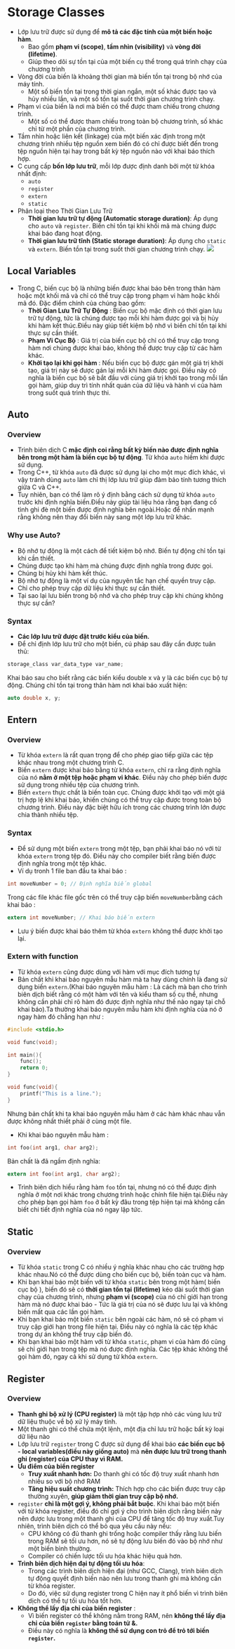# Storage Classes
- Lớp lưu trữ được sử dụng để **mô tả các đặc tính của một biến hoặc hàm**.
    - Bao gồm **phạm vi (scope)**, **tầm nhìn (visibility)** và **vòng đời (lifetime)**.
    - Giúp theo dõi sự tồn tại của một biến cụ thể trong quá trình chạy của chương trình 
- Vòng đời của biến là khoảng thời gian mà biến tồn tại trong bộ nhớ của máy tính.
    - Một số biến tồn tại trong thời gian ngắn, một số khác được tạo và hủy nhiều lần, và một số tồn tại suốt thời gian chương trình chạy.
- Phạm vi của biến là nơi mà biến có thể được tham chiếu trong chương trình.
    - Một số có thể được tham chiếu trong toàn bộ chương trình, số khác chỉ từ một phần của chương trình.
- Tầm nhìn hoặc liên kết (linkage) của một biến xác định trong một chương trình nhiều tệp nguồn xem biến đó có chỉ được biết đến trong tệp nguồn hiện tại hay trong bất kỳ tệp nguồn nào với khai báo thích hợp.
- C cung cấp **bốn lớp lưu trữ**, mỗi lớp được định danh bởi một từ khóa nhất định:
    - `auto`
    - `register`
    - `extern`
    - `static`
- Phân loại theo Thời Gian Lưu Trữ
    - **Thời gian lưu trữ tự động (Automatic storage duration)**: Áp dụng cho `auto` và `register`. Biến chỉ tồn tại khi khối mã mà chúng được khai báo đang hoạt động.
    - **Thời gian lưu trữ tĩnh (Static storage duration)**: Áp dụng cho `static` và `extern`. Biến tồn tại trong suốt thời gian chương trình chạy.
    ![](./storage_classes.jpg)

## Local Variables
- Trong C, biến cục bộ là những biến được khai báo bên trong thân hàm hoặc một khối mã và chỉ có thể truy cập trong phạm vi hàm hoặc khối mã đó. Đặc điểm chính của chúng bao gồm:
    - **Thời Gian Lưu Trữ Tự Động** : Biến cục bộ mặc định có thời gian lưu trữ tự động, tức là chúng được tạo mỗi khi hàm được gọi và bị hủy khi hàm kết thúc.Điều này giúp tiết kiệm bộ nhớ vì biến chỉ tồn tại khi thực sự cần thiết.
    - **Phạm Vi Cục Bộ** : Giá trị của biến cục bộ chỉ có thể truy cập trong hàm nơi chúng được khai báo, không thể được truy cập từ các hàm khác.
    - **Khởi tạo lại khi gọi hàm** : Nếu biến cục bộ được gán một giá trị khởi tạo, giá trị này sẽ được gán lại mỗi khi hàm được gọi. Điều này có nghĩa là biến cục bộ sẽ bắt đầu với cùng giá trị khởi tạo trong mỗi lần gọi hàm, giúp duy trì tính nhất quán của dữ liệu và hành vi của hàm trong suốt quá trình thực thi.

## Auto
### Overview
- Trình biên dịch C **mặc định coi rằng bất kỳ biến nào được định nghĩa bên trong một hàm là biến cục bộ tự động**.
Từ khóa `auto` hiếm khi được sử dụng.
- Trong C++, từ khóa `auto` đã được sử dụng lại cho một mục đích khác, vì vậy tránh dùng `auto` làm chỉ thị lớp lưu trữ giúp đảm bảo tính tương thích giữa C và C++.
- Tuy nhiên, bạn có thể làm rõ ý định bằng cách sử dụng từ khóa `auto` trước khi định nghĩa biến.Điều này giúp tài liệu hóa rằng bạn đang cố tình ghi đè một biến được định nghĩa bên ngoài.Hoặc để nhấn mạnh rằng không nên thay đổi biến này sang một lớp lưu trữ khác.
### Why use Auto?
- Bộ nhớ tự động là một cách để tiết kiệm bộ nhớ.
Biến tự động chỉ tồn tại khi cần thiết.
- Chúng được tạo khi hàm mà chúng được định nghĩa trong được gọi.
- Chúng bị hủy khi hàm kết thúc.
- Bộ nhớ tự động là một ví dụ của nguyên tắc hạn chế quyền truy cập.
- Chỉ cho phép truy cập dữ liệu khi thực sự cần thiết.
- Tại sao lại lưu biến trong bộ nhớ và cho phép truy cập khi chúng không thực sự cần?
### Syntax
- **Các lớp lưu trữ được đặt trước kiểu của biến.**
- Để chỉ định lớp lưu trữ cho một biến, cú pháp sau đây cần được tuân thủ:
```C
storage_class var_data_type var_name;
```
Khai báo sau cho biết rằng các biến kiểu double x và y là các biến cục bộ tự động.
Chúng chỉ tồn tại trong thân hàm nơi khai báo xuất hiện:
```C
auto double x, y;
```
## Entern
### Overview
- Từ khóa `extern` là rất quan trọng để cho phép giao tiếp giữa các tệp khác nhau trong một chương trình C.
- Biến `extern` được khai báo bằng từ khóa `extern`, chỉ ra rằng định nghĩa của nó **nằm ở một tệp hoặc phạm vi khác**. Điều này cho phép biến được sử dụng trong nhiều tệp của chương trình.
- Biến `extern` thực chất là biến toàn cục. Chúng được khởi tạo với một giá trị hợp lệ khi khai báo, khiến chúng có thể truy cập được trong toàn bộ chương trình. Điều này đặc biệt hữu ích trong các chương trình lớn được chia thành nhiều tệp.
### Syntax
- Để sử dụng một biến `extern` trong một tệp, bạn phải khai báo nó với từ khóa `extern` trong tệp đó. Điều này cho compiler biết rằng biến được định nghĩa trong một tệp khác.
- Ví dụ tronh 1 file ban đầu ta khai báo :
```C
int moveNumber = 0; // Định nghĩa biến global
```
Trong các file khác file gốc trên có thể truy cập biến `moveNumber`bằng cách khai báo :
```C
extern int moveNumber; // Khai báo biến extern
```
- Lưu ý biến được khai báo thêm từ khóa `extern` không thể được khởi tạo lại.

### Extern with function
- Từ khóa `extern` cũng được dùng với hàm với mục đích tương tự
- Bản chất khi khai báo nguyên mẫu hàm mà ta hay dùng chính là đang sử dụng biến `extern`.(Khai báo nguyên mẫu hàm : Là cách mà bạn cho trình biên dịch biết rằng có một hàm với tên và kiểu tham số cụ thể, nhưng không cần phải chỉ rõ hàm đó được định nghĩa như thế nào ngay tại chỗ khai báo).Ta thường khai báo nguyên mẫu hàm khi định nghĩa của nó ở ngay hàm đó chẳng hạn như :

```C
#include <stdio.h>

void func(void);

int main(){
    func();
    return 0;
}

void func(void){
    printf("This is a line.");
}
```
Nhưng bản chất khi ta khai báo nguyên mẫu hàm ở các hàm khác nhau vẫn được không nhất thiết phải ở cùng một file.

- Khi khai báo nguyên mẫu hàm :
```C
int foo(int arg1, char arg2);
```
Bản chất là đã ngầm định nghĩa:

```C
extern int foo(int arg1, char arg2);
```


- Trình biên dịch hiểu rằng hàm `foo` tồn tại, nhưng nó có thể được định nghĩa ở một nơi khác trong chương trình hoặc chính file hiện tại.Điều này cho phép bạn gọi hàm `foo` ở bất kỳ đâu trong tệp hiện tại mà không cần biết chi tiết định nghĩa của nó ngay lập tức.

## Static 
### Overview
- Từ khóa `static` trong C có nhiều ý nghĩa khác nhau cho các trường hợp khác nhau.Nó có thể được dùng cho biến cục bộ, biến toàn cục và hàm.
- Khi bạn khai báo một biến với từ khóa `static` bên trong một hàm( biến cục bộ ), biến đó sẽ có **thời gian tồn tại (lifetime)** kéo dài suốt thời gian chạy của chương trình, nhưng **phạm vi (scope)** của nó chỉ giới hạn trong hàm mà nó được khai báo - Tức là giá trị của nó sẽ được lưu lại và không biến mất qua các lần gọi hàm.
- Khi bạn khai báo một biến `static` bên ngoài các hàm, nó sẽ có phạm vi truy cập giới hạn trong file hiện tại. Điều này có nghĩa là các tệp khác trong dự án không thể truy cập biến đó.
- Khi bạn khai báo một hàm với từ khóa `static`, phạm vi của hàm đó cũng sẽ chỉ giới hạn trong tệp mà nó được định nghĩa. Các tệp khác không thể gọi hàm đó, ngay cả khi sử dụng từ khóa `extern`.

## Register
### Overview
- **Thanh ghi bộ xử lý (CPU register)** là một tập hợp nhỏ các vùng lưu trữ dữ liệu thuộc về bộ xử lý máy tính.
- Một thanh ghi có thể chứa một lệnh, một địa chỉ lưu trữ hoặc bất kỳ loại dữ liệu nào
- Lớp lưu trữ `register` trong C được sử dụng để khai báo **các biến cục bộ - local variables(điều này giống auto)** mà **nên được lưu trữ trong thanh ghi (register) của CPU thay vì RAM.**
- **Ưu điểm của biến register**
    - **Truy xuất nhanh hơn:** Do thanh ghi có tốc độ truy xuất nhanh hơn nhiều so với bộ nhớ RAM
    - **Tăng hiệu suất chương trình:** Thích hợp cho các biến được truy cập thường xuyên, **giúp giảm thời gian truy cập bộ nhớ.**
- `register` **chỉ là một gợi ý, không phải bắt buộc**. Khi khai báo một biến với từ khóa register, điều đó chỉ gợi ý cho trình biên dịch rằng biến này nên được lưu trong một thanh ghi của CPU để tăng tốc độ truy xuất.Tuy nhiên, trình biên dịch có thể bỏ qua yêu cầu này nếu:
    - CPU không có đủ thanh ghi trống  hoặc compiler thấy rằng lưu biến trong RAM sẽ tối ưu hơn, nó sẽ tự động lưu biến đó vào bộ nhớ như một biến bình thường.
    - Compiler có chiến lược tối ưu hóa khác hiệu quả hơn.
- **Trình biên dịch hiện đại tự động tối ưu hóa**: 
    - Trong các trình biên dịch hiện đại (như GCC, Clang), trình biên dịch tự động quyết định biến nào nên lưu trong thanh ghi mà không cần từ khóa register.
    - Do đó, việc sử dụng register trong C hiện nay ít phổ biến vì trình biên dịch có thể tự tối ưu hóa tốt hơn.
- **Không thể lấy địa chỉ của biến register** :
    - Vì biến register có thể không nằm trong RAM, nên **không thể lấy địa chỉ của biến `register` bằng toán tử &.**
    - Điều này có nghĩa là **không thể sử dụng con trỏ để trỏ tới biến `register`.**